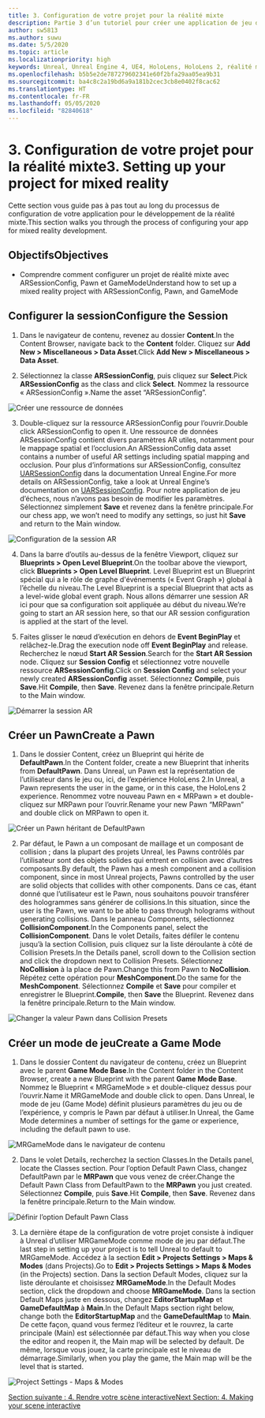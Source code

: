 ```yaml
---
title: 3. Configuration de votre projet pour la réalité mixte
description: Partie 3 d’un tutoriel pour créer une application de jeu d’échecs simple avec Unreal Engine 4 et le plug-in UX Tools du Mixed Reality Toolkit
author: sw5813
ms.author: suwu
ms.date: 5/5/2020
ms.topic: article
ms.localizationpriority: high
keywords: Unreal, Unreal Engine 4, UE4, HoloLens, HoloLens 2, réalité mixte, tutoriel, bien démarrer, mrtk, uxt, UX Tools, documentation
ms.openlocfilehash: b5b5e2de787279602341e60f2bfa29aa05ea9b31
ms.sourcegitcommit: ba4c8c2a19bd6a9a181b2cec3cb8e0402f8cac62
ms.translationtype: HT
ms.contentlocale: fr-FR
ms.lasthandoff: 05/05/2020
ms.locfileid: "82840618"
---
```

# <a name="3-setting-up-your-project-for-mixed-reality"></a><span data-ttu-id="9570b-104">3. Configuration de votre projet pour la réalité mixte</span><span class="sxs-lookup"><span data-stu-id="9570b-104">3. Setting up your project for mixed reality</span></span>

<span data-ttu-id="9570b-105">Cette section vous guide pas à pas tout au long du processus de configuration de votre application pour le développement de la réalité mixte.</span><span class="sxs-lookup"><span data-stu-id="9570b-105">This section walks you through the process of configuring your app for mixed reality development.</span></span> 

## <a name="objectives"></a><span data-ttu-id="9570b-106">Objectifs</span><span class="sxs-lookup"><span data-stu-id="9570b-106">Objectives</span></span>

* <span data-ttu-id="9570b-107">Comprendre comment configurer un projet de réalité mixte avec ARSessionConfig, Pawn et GameMode</span><span class="sxs-lookup"><span data-stu-id="9570b-107">Understand how to set up a mixed reality project with ARSessionConfig, Pawn, and GameMode</span></span>

## <a name="configure-the-session"></a><span data-ttu-id="9570b-108">Configurer la session</span><span class="sxs-lookup"><span data-stu-id="9570b-108">Configure the Session</span></span>

1. <span data-ttu-id="9570b-109">Dans le navigateur de contenu, revenez au dossier **Content**.</span><span class="sxs-lookup"><span data-stu-id="9570b-109">In the Content Browser, navigate back to the **Content** folder.</span></span> <span data-ttu-id="9570b-110">Cliquez sur **Add New > Miscellaneous > Data Asset**.</span><span class="sxs-lookup"><span data-stu-id="9570b-110">Click **Add New > Miscellaneous > Data Asset**.</span></span> 

2. <span data-ttu-id="9570b-111">Sélectionnez la classe **ARSessionConfig**, puis cliquez sur **Select**.</span><span class="sxs-lookup"><span data-stu-id="9570b-111">Pick **ARSessionConfig** as the class and click **Select**.</span></span> <span data-ttu-id="9570b-112">Nommez la ressource « ARSessionConfig ».</span><span class="sxs-lookup"><span data-stu-id="9570b-112">Name the asset “ARSessionConfig”.</span></span>

![Créer une ressource de données](images/unreal-uxt/3-createasset.PNG)

3. <span data-ttu-id="9570b-114">Double-cliquez sur la ressource ARSessionConfig pour l’ouvrir.</span><span class="sxs-lookup"><span data-stu-id="9570b-114">Double click ARSessionConfig to open it.</span></span> <span data-ttu-id="9570b-115">Une ressource de données ARSessionConfig contient divers paramètres AR utiles, notamment pour le mappage spatial et l’occlusion.</span><span class="sxs-lookup"><span data-stu-id="9570b-115">An ARSessionConfig data asset contains a number of useful AR settings including spatial mapping and occlusion.</span></span> <span data-ttu-id="9570b-116">Pour plus d’informations sur ARSessionConfig, consultez [UARSessionConfig](https://docs.unrealengine.com/en-US/API/Runtime/AugmentedReality/UARSessionConfig/index.html) dans la documentation Unreal Engine.</span><span class="sxs-lookup"><span data-stu-id="9570b-116">For more details on ARSessionConfig, take a look at Unreal Engine’s documentation on [UARSessionConfig](https://docs.unrealengine.com/en-US/API/Runtime/AugmentedReality/UARSessionConfig/index.html).</span></span> <span data-ttu-id="9570b-117">Pour notre application de jeu d’échecs, nous n’avons pas besoin de modifier les paramètres. Sélectionnez simplement **Save** et revenez dans la fenêtre principale.</span><span class="sxs-lookup"><span data-stu-id="9570b-117">For our chess app, we won’t need to modify any settings, so just hit **Save** and return to the Main window.</span></span> 

![Configuration de la session AR](images/unreal-uxt/3-arsessionconfig.PNG)

4. <span data-ttu-id="9570b-119">Dans la barre d’outils au-dessus de la fenêtre Viewport, cliquez sur **Blueprints > Open Level Blueprint**.</span><span class="sxs-lookup"><span data-stu-id="9570b-119">On the toolbar above the viewport, click **Blueprints > Open Level Blueprint**.</span></span> <span data-ttu-id="9570b-120">Level Blueprint est un Blueprint spécial qui a le rôle de graphe d'événements (« Event Graph ») global à l’échelle du niveau.</span><span class="sxs-lookup"><span data-stu-id="9570b-120">The Level Blueprint is a special Blueprint that acts as a level-wide global event graph.</span></span> <span data-ttu-id="9570b-121">Nous allons démarrer une session AR ici pour que sa configuration soit appliquée au début du niveau.</span><span class="sxs-lookup"><span data-stu-id="9570b-121">We’re going to start an AR session here, so that our AR session configuration is applied at the start of the level.</span></span>  

5. <span data-ttu-id="9570b-122">Faites glisser le nœud d’exécution en dehors de **Event BeginPlay** et relâchez-le.</span><span class="sxs-lookup"><span data-stu-id="9570b-122">Drag the execution node off **Event BeginPlay** and release.</span></span> <span data-ttu-id="9570b-123">Recherchez le nœud **Start AR Session**.</span><span class="sxs-lookup"><span data-stu-id="9570b-123">Search for the **Start AR Session** node.</span></span> <span data-ttu-id="9570b-124">Cliquez sur **Session Config** et sélectionnez votre nouvelle ressource **ARSessionConfig**.</span><span class="sxs-lookup"><span data-stu-id="9570b-124">Click on **Session Config** and select your newly created **ARSessionConfig** asset.</span></span> <span data-ttu-id="9570b-125">Sélectionnez **Compile**, puis **Save**.</span><span class="sxs-lookup"><span data-stu-id="9570b-125">Hit **Compile**, then **Save**.</span></span> <span data-ttu-id="9570b-126">Revenez dans la fenêtre principale.</span><span class="sxs-lookup"><span data-stu-id="9570b-126">Return to the Main window.</span></span>

![Démarrer la session AR](images/unreal-uxt/3-startarsession.PNG)

## <a name="create-a-pawn"></a><span data-ttu-id="9570b-128">Créer un Pawn</span><span class="sxs-lookup"><span data-stu-id="9570b-128">Create a Pawn</span></span>

1.  <span data-ttu-id="9570b-129">Dans le dossier Content, créez un Blueprint qui hérite de **DefaultPawn**.</span><span class="sxs-lookup"><span data-stu-id="9570b-129">In the Content folder, create a new Blueprint that inherits from **DefaultPawn**.</span></span> <span data-ttu-id="9570b-130">Dans Unreal, un Pawn est la représentation de l’utilisateur dans le jeu ou, ici, de l’expérience HoloLens 2.</span><span class="sxs-lookup"><span data-stu-id="9570b-130">In Unreal, a Pawn represents the user in the game, or in this case, the HoloLens 2 experience.</span></span> <span data-ttu-id="9570b-131">Renommez votre nouveau Pawn en « MRPawn » et double-cliquez sur MRPawn pour l’ouvrir.</span><span class="sxs-lookup"><span data-stu-id="9570b-131">Rename your new Pawn “MRPawn” and double click on MRPawn to open it.</span></span> 

![Créer un Pawn héritant de DefaultPawn](images/unreal-uxt/3-defaultpawn.PNG)

2.  <span data-ttu-id="9570b-133">Par défaut, le Pawn a un composant de maillage et un composant de collision ; dans la plupart des projets Unreal, les Pawns contrôlés par l’utilisateur sont des objets solides qui entrent en collision avec d’autres composants.</span><span class="sxs-lookup"><span data-stu-id="9570b-133">By default, the Pawn has a mesh component and a collision component, since in most Unreal projects, Pawns controlled by the user are solid objects that collides with other components.</span></span> <span data-ttu-id="9570b-134">Dans ce cas, étant donné que l’utilisateur est le Pawn, nous souhaitons pouvoir transférer des hologrammes sans générer de collisions.</span><span class="sxs-lookup"><span data-stu-id="9570b-134">In this situation, since the user is the Pawn, we want to be able to pass through holograms without generating collisions.</span></span> <span data-ttu-id="9570b-135">Dans le panneau Components, sélectionnez **CollisionComponent**.</span><span class="sxs-lookup"><span data-stu-id="9570b-135">In the Components panel, select the **CollisionComponent**.</span></span> <span data-ttu-id="9570b-136">Dans le volet Details, faites défiler le contenu jusqu’à la section Collision, puis cliquez sur la liste déroulante à côté de Collision Presets.</span><span class="sxs-lookup"><span data-stu-id="9570b-136">In the Details panel, scroll down to the Collision section and click the dropdown next to Collision Presets.</span></span> <span data-ttu-id="9570b-137">Sélectionnez **NoCollision** à la place de Pawn.</span><span class="sxs-lookup"><span data-stu-id="9570b-137">Change this from Pawn to **NoCollision**.</span></span> <span data-ttu-id="9570b-138">Répétez cette opération pour **MeshComponent**.</span><span class="sxs-lookup"><span data-stu-id="9570b-138">Do the same for the **MeshComponent**.</span></span> <span data-ttu-id="9570b-139">Sélectionnez **Compile** et **Save** pour compiler et enregistrer le Blueprint.</span><span class="sxs-lookup"><span data-stu-id="9570b-139">**Compile**, then **Save** the Blueprint.</span></span> <span data-ttu-id="9570b-140">Revenez dans la fenêtre principale.</span><span class="sxs-lookup"><span data-stu-id="9570b-140">Return to the Main window.</span></span> 

![Changer la valeur Pawn dans Collision Presets](images/unreal-uxt/3-nocollision.PNG)

## <a name="create-a-game-mode"></a><span data-ttu-id="9570b-142">Créer un mode de jeu</span><span class="sxs-lookup"><span data-stu-id="9570b-142">Create a Game Mode</span></span>

1.  <span data-ttu-id="9570b-143">Dans le dossier Content du navigateur de contenu, créez un Blueprint avec le parent **Game Mode Base**.</span><span class="sxs-lookup"><span data-stu-id="9570b-143">In the Content folder in the Content Browser, create a new Blueprint with the parent **Game Mode Base**.</span></span> <span data-ttu-id="9570b-144">Nommez le Blueprint « MRGameMode » et double-cliquez dessus pour l’ouvrir.</span><span class="sxs-lookup"><span data-stu-id="9570b-144">Name it MRGameMode and double click to open.</span></span> <span data-ttu-id="9570b-145">Dans Unreal, le mode de jeu (Game Mode) définit plusieurs paramètres du jeu ou de l’expérience, y compris le Pawn par défaut à utiliser.</span><span class="sxs-lookup"><span data-stu-id="9570b-145">In Unreal, the Game Mode determines a number of settings for the game or experience, including the default pawn to use.</span></span> 

![MRGameMode dans le navigateur de contenu](images/unreal-uxt/3-gamemode.PNG)

2.  <span data-ttu-id="9570b-147">Dans le volet Details, recherchez la section Classes.</span><span class="sxs-lookup"><span data-stu-id="9570b-147">In the Details panel, locate the Classes section.</span></span> <span data-ttu-id="9570b-148">Pour l’option Default Pawn Class, changez DefaultPawn par le **MRPawn** que vous venez de créer.</span><span class="sxs-lookup"><span data-stu-id="9570b-148">Change the Default Pawn Class from DefaultPawn to the **MRPawn** you just created.</span></span> <span data-ttu-id="9570b-149">Sélectionnez **Compile**, puis **Save**.</span><span class="sxs-lookup"><span data-stu-id="9570b-149">Hit **Compile**, then **Save**.</span></span> <span data-ttu-id="9570b-150">Revenez dans la fenêtre principale.</span><span class="sxs-lookup"><span data-stu-id="9570b-150">Return to the Main window.</span></span> 

![Définir l’option Default Pawn Class](images/unreal-uxt/3-setpawn.PNG)

3.  <span data-ttu-id="9570b-152">La dernière étape de la configuration de votre projet consiste à indiquer à Unreal d’utiliser MRGameMode comme mode de jeu par défaut.</span><span class="sxs-lookup"><span data-stu-id="9570b-152">The last step in setting up your project is to tell Unreal to default to MRGameMode.</span></span> <span data-ttu-id="9570b-153">Accédez à la section **Edit > Projects Settings > Maps & Modes** (dans Projects).</span><span class="sxs-lookup"><span data-stu-id="9570b-153">Go to **Edit > Projects Settings > Maps & Modes** (in the Projects) section.</span></span> <span data-ttu-id="9570b-154">Dans la section Default Modes, cliquez sur la liste déroulante et choisissez **MRGameMode**.</span><span class="sxs-lookup"><span data-stu-id="9570b-154">In the Default Modes section, click the dropdown and choose **MRGameMode**.</span></span> <span data-ttu-id="9570b-155">Dans la section Default Maps juste en dessous, changez **EditorStartupMap** et **GameDefaultMap** à **Main**.</span><span class="sxs-lookup"><span data-stu-id="9570b-155">In the Default Maps section right below, change both the **EditorStartupMap** and the **GameDefaultMap** to **Main**.</span></span> <span data-ttu-id="9570b-156">De cette façon, quand vous fermez l’éditeur et le rouvrez, la carte principale (Main) est sélectionnée par défaut.</span><span class="sxs-lookup"><span data-stu-id="9570b-156">This way when you close the editor and reopen it, the Main map will be selected by default.</span></span> <span data-ttu-id="9570b-157">De même, lorsque vous jouez, la carte principale est le niveau de démarrage.</span><span class="sxs-lookup"><span data-stu-id="9570b-157">Similarly, when you play the game, the Main map will be the level that is started.</span></span> 

![Project Settings - Maps & Modes](images/unreal-uxt/3-mapsandmodes.PNG)

[<span data-ttu-id="9570b-159">Section suivante : 4. Rendre votre scène interactive</span><span class="sxs-lookup"><span data-stu-id="9570b-159">Next Section: 4. Making your scene interactive</span></span>](unreal-uxt-ch4.md)